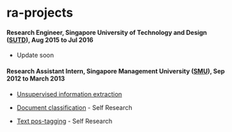 # ra-projects
#### Research Engineer, Singapore University of Technology and Design ([SUTD](https://sutd.edu.sg)), Aug 2015 to Jul 2016
 - Update soon
 
#### Research Assistant Intern, Singapore Management University ([SMU](http://www.mysmu.edu/faculty/jingjiang/group.html)), Sep 2012 to March 2013
 - [Unsupervised information extraction](totem)
 
 - [Document classification](naive-bayes) - Self Research
 
 - [Text pos-tagging](hmm) - Self Research
